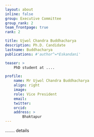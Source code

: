 ```yaml
---
layout: about
inline: false
group: Executive Committee
group_rank: 2
team_frontpage: true
rank: 2

title: Ujwol Chandra Buddhacharya
description: Ph.D. Candidate
lastname: Buddhacharya
publications: #'author^=*Eskandani'

teaser: >
    PhD student at ....

profile:
    name: Mr Ujwol Chandra Buddhacharya
    align: right
    image: 
    role: Vice President
    email: 
    twitter: 
    orcid: 
    address: >
        Bhaktapur
---
```


........
details